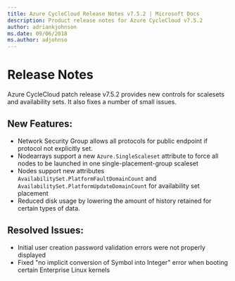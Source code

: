 ```yaml
---
title: Azure CycleCloud Release Notes v7.5.2 | Microsoft Docs
description: Product release notes for Azure CycleCloud v7.5.2
author: adriankjohnson
ms.date: 09/06/2018
ms.author: adjohnso
---
```


# Release Notes

Azure CycleCloud patch release v7.5.2 provides new controls for scalesets and availability sets. It also fixes a number of small issues.

## New Features:

* Network Security Group allows all protocols for public endpoint if protocol not explicitly set.
* Nodearrays support a new `Azure.SingleScaleset` attribute to force all nodes to be launched in one single-placement-group scaleset
* Nodes support new attributes `AvailabilitySet.PlatformFaultDomainCount` and  `AvailabilitySet.PlatformUpdateDomainCount` for availability set placement
* Reduced disk usage by lowering the amount of history retained for certain types of data.

## Resolved Issues:

* Initial user creation password validation errors were not properly displayed
* Fixed "no implicit conversion of Symbol into Integer" error when booting certain Enterprise Linux kernels
